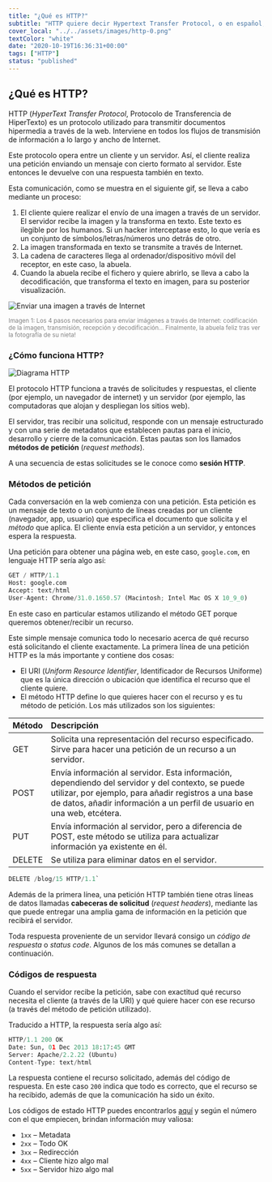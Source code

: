 ```yaml
---
title: "¿Qué es HTTP?"
subtitle: "HTTP quiere decir Hypertext Transfer Protocol, o en español, Protocolo de Transferencia de Hipertexto. Se trata de un conjunto de reglas de comunicación que posibilita la circulación de información a través de la World Wide Web (WWW)."
cover_local: "../../assets/images/http-0.png"
textColor: "white"
date: "2020-10-19T16:36:31+00:00"
tags: ["HTTP"]
status: "published"
---
```


## ¿Qué es HTTP?

HTTP (*HyperText Transfer Protocol*, Protocolo de Transferencia de HiperTexto) es un protocolo utilizado para transmitir documentos hipermedia a través de la web. Interviene en todos los flujos de transmisión de información a lo largo y ancho de Internet.

Este protocolo opera entre un cliente y un servidor. Así, el cliente realiza una petición enviando un mensaje con cierto formato al servidor. Este entonces le devuelve con una respuesta también en texto.

Esta comunicación, como se muestra en el siguiente gif, se lleva a cabo mediante un proceso:

1. El cliente quiere realizar el envío de una imagen a través de un servidor. El servidor recibe la imagen y la transforma en texto. Este texto es ilegible por los humanos. Si un hacker interceptase esto, lo que vería es un conjunto de símbolos/letras/números uno detrás de otro.
2. La imagen transformada en texto se transmite a través de Internet.
3. La cadena de caracteres llega al ordenador/dispositivo móvil del receptor, en este caso, la abuela.
4. Cuando la abuela recibe el fichero y quiere abrirlo, se lleva a cabo la decodificación, que transforma el texto en imagen, para su posterior visualización.

![Enviar una imagen a través de Internet](https://github.com/breatheco-de/content/blob/master/src/assets/images/2fd53b0a-5243-4440-8fc6-7fd74ac5a46e.gif?raw=true)
  
<small style="color:grey">Imagen 1: Los 4 pasos necesarios para enviar imágenes a través de Internet: codificación de la imagen, transmisión, recepción y decodificación... Finalmente, la abuela feliz tras ver la fotografía de su nieta!</small>

### ¿Cómo funciona HTTP?

![Diagrama HTTP](https://github.com/breatheco-de/content/blob/master/src/assets/images/http-3.png?raw=true)

El protocolo HTTP funciona a través de solicitudes y respuestas, el cliente (por ejemplo, un navegador de internet) y un servidor (por ejemplo, las computadoras que alojan y despliegan los sitios web). 


El servidor, tras recibir una solicitud, responde con un mensaje estructurado y con una serie de metadatos que establecen pautas para el inicio, desarrollo y cierre de la comunicación. Estas pautas son los llamados **métodos de petición** (*request methods*).

A una secuencia de estas solicitudes se le conoce como **sesión HTTP**.

### Métodos de petición

Cada conversación en la web comienza con una petición. Esta petición es un mensaje de texto o un conjunto de líneas creadas por un cliente (navegador, app, usuario) que especifica el documento que solicita y el *método* que aplica. El cliente envía esta petición a un servidor, y entonces espera la respuesta.

Una petición para obtener una página web, en este caso, `google.com`, en lenguaje HTTP sería algo así:

```python
GET / HTTP/1.1 
Host: google.com
Accept: text/html
User-Agent: Chrome/31.0.1650.57 (Macintosh; Intel Mac OS X 10_9_0)
```

En este caso en particular estamos utilizando el método GET porque queremos obtener/recibir un recurso.

Este simple mensaje comunica todo lo necesario acerca de qué recurso está solicitando el cliente exactamente. La primera línea de una petición HTTP es la más importante y contiene dos cosas:

+ El URI (*Uniform Resource Identifier*, Identificador de Recursos Uniforme) que es la única dirección o ubicación que identifica el recurso que el cliente quiere.
+ El método HTTP define lo que quieres hacer con el recurso y es tu método de petición. Los más utilizados son los siguientes:

|Método        |Descripción  |
|:-------------|:----------------|
|GET | Solicita una representación del recurso especificado. Sirve para hacer una petición de un recurso a un servidor. |
|POST | Envía información al servidor. Esta información, dependiendo del servidor y del contexto, se puede utilizar, por ejemplo, para añadir registros a una base de datos, añadir información a un perfil de usuario en una web, etcétera. |
|PUT | Envía información al servidor, pero a diferencia de POST, este método se utiliza para actualizar información ya existente en él. |
|DELETE |Se utiliza para eliminar datos en el servidor. |

```python
DELETE /blog/15 HTTP/1.1`
```

Además de la primera línea, una petición HTTP también tiene otras líneas de datos llamadas **cabeceras de solicitud** (*request headers*), mediante las que puede entregar una amplia gama de información en la petición que recibirá el servidor.

Toda respuesta proveniente de un servidor llevará consigo un *código de respuesta* o *status code*. Algunos de los más comunes se detallan a continuación.

### Códigos de respuesta

Cuando el servidor recibe la petición, sabe con exactitud qué recurso necesita el cliente (a través de la URI) y qué quiere hacer con ese recurso (a través del método de petición utilizado). 

Traducido a HTTP, la respuesta sería algo así:

```python
HTTP/1.1 200 OK
Date: Sun, 01 Dec 2013 18:17:45 GMT
Server: Apache/2.2.22 (Ubuntu)
Content-Type: text/html
```

La respuesta contiene el recurso solicitado, además del código de respuesta. En este caso `200` indica que todo es correcto, que el recurso se ha recibido, además de que la comunicación ha sido un éxito.
 
Los códigos de estado HTTP puedes encontrarlos [aquí](https://developer.mozilla.org/es/docs/Web/HTTP/Status) y según el número con el que empiecen, brindan información muy valiosa:

+ `1xx` – Metadata
+ `2xx` – Todo OK
+ `3xx` – Redirección
+ `4xx` – Cliente hizo algo mal
+ `5xx` – Servidor hizo algo mal

